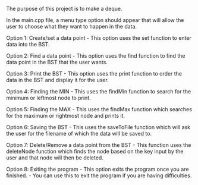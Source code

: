 The purpose of this project is to make a deque.

In the main.cpp file, a menu type option should appear that will allow the user to choose what they want to happen in the data.

Option 1: Create/set a data point
    - This option uses the set function to enter data into the BST.


Option 2: Find a data point
    - This option uses the find function to find the data point in the BST that the user wants.


Option 3: Print the BST
    - This option uses the print function to order the data in the BST and display it for the user.


Option 4: Finding the MIN
    - This uses the findMin function to search for the minimum or leftmost node to print.


Option 5: Finding the MAX
    - This uses the findMax function which searches for the maximum or rightmost node and prints it.


Option 6: Saving the BST
    - This uses the saveToFile function which will ask the user for the filename of which the data will be saved to.


Option 7: Delete/Remove a data point from the BST
    - This function uses the deleteNode function which finds the node based on the key input by the user and that node will then be deleted.


Option 8: Exiting the program
    - This option exits the program once you are finished.
    - You can use this to exit the program if you are having difficulties.


